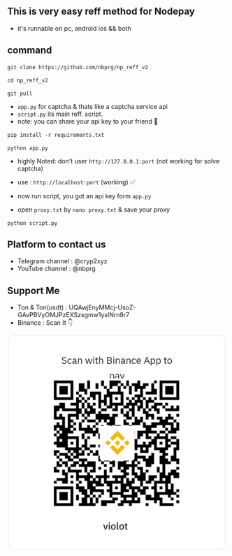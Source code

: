 ## This is very easy reff method for Nodepay
- it's runnable on pc, android ios && both

## command 
```
git clone https://github.com/nbprg/np_reff_v2
```
```
cd np_reff_v2
```
```
git pull
```
- `app.py` for captcha & thats like a captcha service api
- `script.py` its main reff. script.
- note: you can share your api key to your friend 🙂
```
pip install -r requirements.txt
```
```
python app.py
```
- highly Noted: don't user `http://127.0.0.1:port` (not working for solve captcha)
- use : `http://localhost:port` (working) ✅

- now run script, you got an api key form `app.py`
- open `proxy.txt` by `nano proxy.txt` & save your proxy
```
python script.py
```
## Platform to contact us
- Telegram channel : @cryp2xyz
- YouTube channel  : @nbprg

## Support Me 
- Ton & Ton(usdt) : UQAwjEnyMMcj-UsoZ-GAvPBVyOMJPzEXSzsgmw1ysINrn8r7
- Binance : Scan It 👇
<img src="https://raw.githubusercontent.com/nbprg/web/refs/heads/root/IMG_20241229_182230.png" alt="Image Description" width="500">
